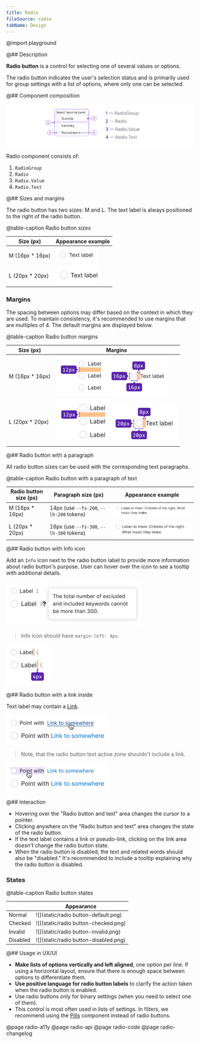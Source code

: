```yaml
---
title: Radio
fileSource: radio
tabName: Design
---
```


@import playground

@## Description

**Radio button** is a control for selecting one of several values or options.

The radio button indicates the user's selection status and is primarily used for group settings with a list of options, where only one can be selected.

@## Component composition

![](static/progressbar-composition.png)

Radio component consists of:

1. `RadioGroup`
2. `Radio`
3. `Radio.Value`
4. `Radio.Text`

@## Sizes and margins

The radio button has two sizes: M and L. The text label is always positioned to the right of the radio button.

@table-caption Radio button sizes

| Size (px)        | Appearance example      |
| ---------------- | ----------------------- |
| M (16px * 16px) | ![](static/size-m.png)   |
| L (20px * 20px) | ![](static/size-l.png)   |

### Margins

The spacing between options may differ based on the context in which they are used. To maintain consistency, it's recommended to use margins that are multiples of 4. The default margins are displayed below.

@table-caption Radio button margins

| Size (px)        | Margins                                         |
| ---------------- | ----------------------------------------------- |
| M (16px * 16px) | ![](static/vert-m.png) ![](static/margins-m.png) |
| L (20px * 20px) | ![](static/vert-l.png) ![](static/margins-l.png) |

@## Radio button with a paragraph

All radio button sizes can be used with the corresponding text paragraphs.

@table-caption Radio button with a paragraph of text

| Radio button size (px) | Paragraph size (px)     | Appearance example                          |
| ---------------------- | ----------------------- | ------------------------------------------- |
| M (16px * 16px)       | 14px (use `--fs-200`, `--lh-200` tokens) | ![](static/paragraph-m.png) |
| L (20px * 20px)       | 16px (use `--fs-300`, `--lh-300` tokens) | ![](static/paragraph-l.png) |

@## Radio button with Info icon

Add an `Info` icon next to the radio button label to provide more information about radio button's purpose. User can hover over the icon to see a tooltip with additional details.

![](static/info-icon.png)

> Info icon should have `margin-left: 4px`.

![](static/info-icon-margin.png)

@## Radio button with a link inside

Text label may contain a [Link](/components/link).

![](static/link.png)

> Note, that the radio button text active zone shouldn't include a link.

![](static/link-hover-zone.png)

@## Interaction

- Hovering over the "Radio button and text" area changes the cursor to a pointer.
- Clicking anywhere on the "Radio button and text" area changes the state of the radio button.
- If the text label contains a link or pseudo-link, clicking on the link area doesn't change the radio button state.
- When the radio button is disabled, the text and related words should also be "disabled." It's recommended to include a tooltip explaining why the radio button is disabled.

### States

@table-caption Radio button states

|           | Appearance                            |
| --------- | ------------------------------------- |
| Normal    | ![](static/radio button-default.png)   |
| Checked   | ![](static/radio button-checked.png)   |
| Invalid   | ![](static/radio button-invalid.png)   |
| Disabled  | ![](static/radio button-disabled.png)  |

@## Usage in UX/UI

- **Make lists of options vertically and left aligned**, one option per line. If using a horizontal layout, ensure that there is enough space between options to differentiate them.
- **Use positive language for radio button labels** to clarify the action taken when the radio button is enabled.
- Use radio buttons only for binary settings (when you need to select one of them).
- This control is most often used in lists of settings. In filters, we recommend using the [Pills](/components/pills/) component instead of radio buttons.

@page radio-a11y
@page radio-api
@page radio-code
@page radio-changelog
